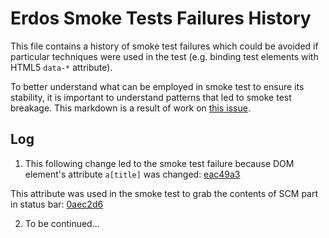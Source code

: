 # Erdos Smoke Tests Failures History

This file contains a history of smoke test failures which could be avoided if particular techniques were used in the test (e.g. binding test elements with HTML5 `data-*` attribute).

To better understand what can be employed in smoke test to ensure its stability, it is important to understand patterns that led to smoke test breakage. This markdown is a result of work on [this issue](https://github.com/willnickols/erdos/issues/27906).

## Log

1. This following change led to the smoke test failure because DOM element's attribute `a[title]` was changed:
 [eac49a3](https://github.com/willnickols/erdos/commit/eac49a321b84cb9828430e9dcd3f34243a3480f7)

 This attribute was used in the smoke test to grab the contents of SCM part in status bar:
 [0aec2d6](https://github.com/willnickols/erdos/commit/0aec2d6838b5e65cc74c33b853ffbd9fa191d636)

2. To be continued...
